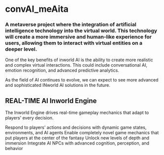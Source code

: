 # convAI_meAita

### A metaverse project  where the integration of artificial intelligence technology into the virtual world. This technology will create a more immersive and human-like experience for users, allowing them to interact with virtual entities on a deeper level.

One of the key benefits of inworld AI is the ability to create more realistic and complex virtual interactions. This could include conversational AI, emotion recognition, and advanced predictive analytics.

As the field of AI continues to evolve, we can expect to see more advanced and sophisticated INworld AI solutions in the future.

## REAL-TIME AI Inworld Engine
The Inworld Engine drives real-time gameplay mechanics that adapt to players' every decision.

Respond to players' actions and decisions with dynamic game states, environments, and AI agents
Enable completely novel game mechanics that put players at the center of the fantasy
Unlock new levels of depth and immersion
Integrate AI NPCs with advanced cognition, perception, and behavior
